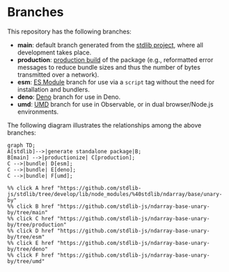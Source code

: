 <!--

@license Apache-2.0

Copyright (c) 2022 The Stdlib Authors.

Licensed under the Apache License, Version 2.0 (the "License");
you may not use this file except in compliance with the License.
You may obtain a copy of the License at

    http://www.apache.org/licenses/LICENSE-2.0

Unless required by applicable law or agreed to in writing, software
distributed under the License is distributed on an "AS IS" BASIS,
WITHOUT WARRANTIES OR CONDITIONS OF ANY KIND, either express or implied.
See the License for the specific language governing permissions and
limitations under the License.

-->

# Branches

This repository has the following branches:

-   **main**: default branch generated from the [stdlib project][stdlib-url], where all development takes place.
-   **production**: [production build][production-url] of the package (e.g., reformatted error messages to reduce bundle sizes and thus the number of bytes transmitted over a network).
-   **esm**: [ES Module][esm-url] branch for use via a `script` tag without the need for installation and bundlers.
-   **deno**: [Deno][deno-url] branch for use in Deno.
-   **umd**: [UMD][umd-url] branch for use in Observable, or in dual browser/Node.js environments.

The following diagram illustrates the relationships among the above branches:

```mermaid
graph TD;
A[stdlib]-->|generate standalone package|B;
B[main] -->|productionize| C[production];
C -->|bundle| D[esm];
C -->|bundle| E[deno];
C -->|bundle| F[umd];

%% click A href "https://github.com/stdlib-js/stdlib/tree/develop/lib/node_modules/%40stdlib/ndarray/base/unary-by"
%% click B href "https://github.com/stdlib-js/ndarray-base-unary-by/tree/main"
%% click C href "https://github.com/stdlib-js/ndarray-base-unary-by/tree/production"
%% click D href "https://github.com/stdlib-js/ndarray-base-unary-by/tree/esm"
%% click E href "https://github.com/stdlib-js/ndarray-base-unary-by/tree/deno"
%% click F href "https://github.com/stdlib-js/ndarray-base-unary-by/tree/umd"
```

[stdlib-url]: https://github.com/stdlib-js/stdlib/tree/develop/lib/node_modules/%40stdlib/ndarray/base/unary-by
[production-url]: https://github.com/stdlib-js/ndarray-base-unary-by/tree/production
[deno-url]: https://github.com/stdlib-js/ndarray-base-unary-by/tree/deno
[umd-url]: https://github.com/stdlib-js/ndarray-base-unary-by/tree/umd
[esm-url]: https://github.com/stdlib-js/ndarray-base-unary-by/tree/esm